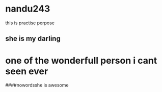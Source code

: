 # nandu243
this is practise perpose

## she is my darling
# one of the wonderfull person i cant seen ever
####nowordsshe is awesome
